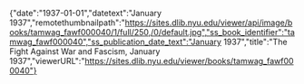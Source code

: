 {"date":"1937-01-01","datetext":"January 1937","remotethumbnailpath":"https://sites.dlib.nyu.edu/viewer/api/image/books/tamwag_fawf000040/1/full/250,/0/default.jpg","ss_book_identifier":"tamwag_fawf000040","ss_publication_date_text":"January 1937","title":"The Fight Against War and Fascism, January 1937","viewerURL":"https://sites.dlib.nyu.edu/viewer/books/tamwag_fawf000040"}